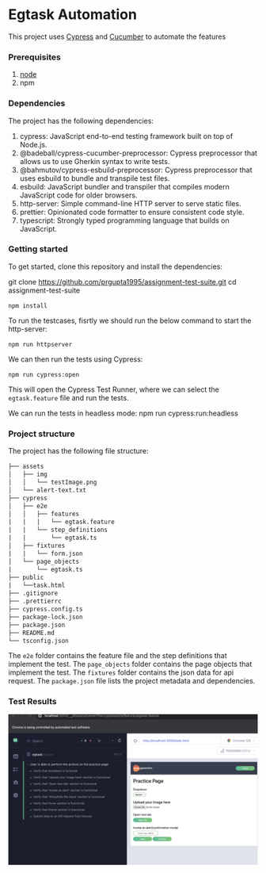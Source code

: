# Egtask Automation

This project uses [Cypress](https://www.cypress.io/) and [Cucumber](https://cucumber.io/) to automate the features

### Prerequisites

1. [node](https://nodejs.org/en/)
2. npm

### Dependencies

The project has the following dependencies:

1. cypress: JavaScript end-to-end testing framework built on top of Node.js.
2. @badeball/cypress-cucumber-preprocessor: Cypress preprocessor that allows us to use Gherkin syntax to write tests.
3. @bahmutov/cypress-esbuild-preprocessor: Cypress preprocessor that uses esbuild to bundle and transpile test files.
4. esbuild: JavaScript bundler and transpiler that compiles modern JavaScript code for older browsers.
5. http-server: Simple command-line HTTP server to serve static files.
6. prettier: Opinionated code formatter to ensure consistent code style.
7. typescript: Strongly typed programming language that builds on JavaScript.

### Getting started

To get started, clone this repository and install the dependencies:

git clone https://github.com/prgupta1995/assignment-test-suite.git
cd assignment-test-suite

```
npm install
```

To run the testcases, fisrtly we should run the below command to start the http-server:

```
npm run httpserver
```

We can then run the tests using Cypress:

```
npm run cypress:open
```

This will open the Cypress Test Runner, where we can select the `egtask.feature` file and run the tests.

We can run the tests in headless mode:
npm run cypress:run:headless

### Project structure

The project has the following file structure:

```
├── assets
│   ├── img
│   │   └── testImage.png
│   └── alert-text.txt
├── cypress
│   ├── e2e
│   │   ├── features
|   |   |   └── egtask.feature
|   |   └── step_definitions
|   |       └── egtask.ts
│   ├── fixtures
|   |   └── form.json
│   └── page_objects
|       └── egtask.ts
├── public
|   └──task.html
├── .gitignore
├── .prettierrc
├── cypress.config.ts
├── package-lock.json
├── package.json
├── README.md
└── tsconfig.json
```

The `e2e` folder contains the feature file and the step definitions that implement the test.
The `page_objects` folder contains the page objects that implement the test.
The `fixtures` folder contains the json data for api request.
The `package.json` file lists the project metadata and dependencies.

### Test Results

![test-results](./assets/img/test-results.png)
